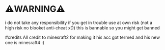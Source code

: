 # ⚠️WARNING⚠️
i do not take any responsibility if you get in trouble use at own risk (not a high risk no blooket anti-cheat xD) this is bannable so you might get banned

#credits
All credit to minesraft2 for making it his acc got termed and his new one is minesraft4 :)
